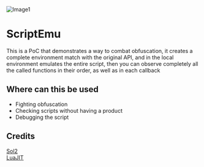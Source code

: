 
![Image1](https://media.discordapp.net/attachments/1009521316694605845/1066370554875088966/photo_2023-01-21_16-55-23.jpg)
# ScriptEmu
This is a PoC that demonstrates a way to combat obfuscation, it creates a complete environment match with the original API, and in the local environment emulates the entire script, then you can observe completely all the called functions in their order, as well as in each callback

## Where can this be used
- Fighting obfuscation
- Checking scripts without having a product
- Debugging the script

## Credits

[Sol2](https://github.com/ThePhD/sol2)  
[LuaJIT](https://github.com/LuaJIT/LuaJIT)
